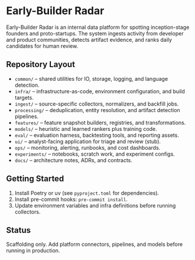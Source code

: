 # Early-Builder Radar

Early-Builder Radar is an internal data platform for spotting inception-stage founders and proto-startups. The system ingests activity from developer and product communities, detects artifact evidence, and ranks daily candidates for human review.

## Repository Layout

- `common/` – shared utilities for IO, storage, logging, and language detection.
- `infra/` – infrastructure-as-code, environment configuration, and build targets.
- `ingest/` – source-specific collectors, normalizers, and backfill jobs.
- `processing/` – deduplication, entity resolution, and artifact detection pipelines.
- `features/` – feature snapshot builders, registries, and transformations.
- `models/` – heuristic and learned rankers plus training code.
- `eval/` – evaluation harness, backtesting tools, and reporting assets.
- `ui/` – analyst-facing application for triage and review (stub).
- `ops/` – monitoring, alerting, runbooks, and cost dashboards.
- `experiments/` – notebooks, scratch work, and experiment configs.
- `docs/` – architecture notes, ADRs, and contracts.

## Getting Started

1. Install Poetry or uv (see `pyproject.toml` for dependencies).
2. Install pre-commit hooks: `pre-commit install`.
3. Update environment variables and infra definitions before running collectors.

## Status

Scaffolding only. Add platform connectors, pipelines, and models before running in production.
